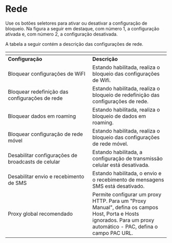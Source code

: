 # Rede

Use os botões seletores para ativar ou desativar a configuração de bloqueio. Na figura a seguir em destaque, com número 1, a configuração ativada e, com número 2, a configuração desativada.

A tabela a seguir contém a descrição das configurações de rede.

<table data-header-hidden><thead><tr><th width="248"></th><th></th></tr></thead><tbody><tr><td><strong>Configuração</strong></td><td><strong>Descrição</strong></td></tr><tr><td>Bloquear configurações de WiFI</td><td>Estando habilitada, realiza o bloqueio das configurações de Wifi.</td></tr><tr><td>Bloquear redefinição das configurações de rede</td><td>Estando habilitada, realiza o bloqueio de redefinição das configurações de rede.</td></tr><tr><td>Bloquear dados em roaming</td><td>Estando habilitada, realiza o bloqueio de dados em roaming.</td></tr><tr><td>Bloquear configuração de rede móvel</td><td>Estando habilitada, realiza o bloqueio das configurações de rede móvel.</td></tr><tr><td>Desabilitar configurações de broadcasts de celular</td><td>Estando habilitada, a configuração de transmissão celular está desativada.</td></tr><tr><td>Desabilitar envio e recebimento de SMS</td><td>Estando habilitada, o envio e o recebimento de mensagens SMS está desativado.</td></tr><tr><td>Proxy global recomendado</td><td>Permite configurar um proxy HTTP. Para um "Proxy Manual", defina os campos Host, Porta e Hosts ignorados. Para um proxy automático - PAC, defina o campo PAC URL.</td></tr></tbody></table>
